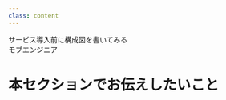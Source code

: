 ```yaml
---
class: content
---
```


<div class="doc-header">
  <div class="doc-title">サービス導入前に構成図を書いてみる</div>
  <div class="doc-author">モブエンジニア</div>
</div>

# 本セクションでお伝えしたいこと
